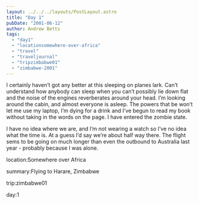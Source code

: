 ```yaml
---
layout: ../../../layouts/PostLayout.astro
title: "Day 1"
pubDate: "2001-06-12"
author: Andrew Betts
tags: 
  - "day1"
  - "locationsomewhere-over-africa"
  - "travel"
  - "traveljournal"
  - "tripzimbabwe01"
  - "zimbabwe-2001"
---
```


I certainly haven’t got any better at this sleeping on planes lark. Can’t understand how anybody can sleep when you can’t possibly lie down flat and the noise of the engines reverberates around your head. I’m looking around the cabin, and almost everyone is asleep. The powers that be won’t let me use my laptop, I’m dying for a drink and I’ve begun to read my book without taking in the words on the page. I have entered the zombie state.

I have no idea where we are, and I’m not wearing a watch so I’ve no idea what the time is. At a guess I’d say we’re about half way there. The flight sems to be going on much longer than even the outbound to Australia last year - probably because I was alone.

location:Somewhere over Africa

summary:Flying to Harare, Zimbabwe

trip:zimbabwe01

day:1
